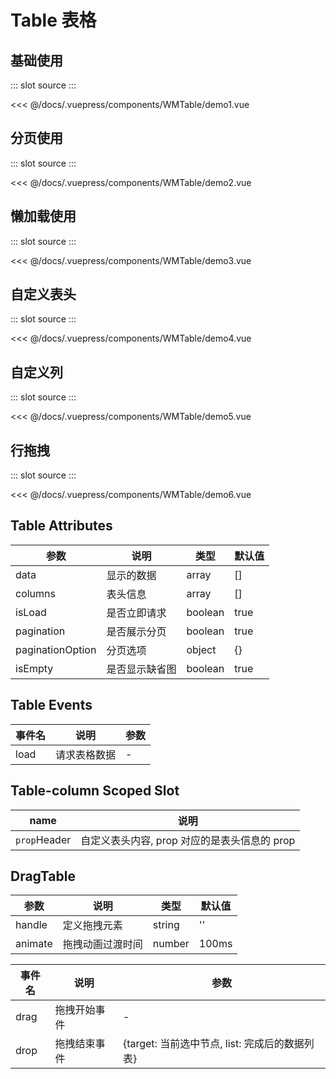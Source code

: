 # Table 表格

## 基础使用

<Demo-index>
::: slot source
<WMTable-demo1></WMTable-demo1>
:::

<<< @/docs/.vuepress/components/WMTable/demo1.vue

</Demo-index>

## 分页使用

<Demo-index>
::: slot source
<WMTable-demo2></WMTable-demo2>
:::

<<< @/docs/.vuepress/components/WMTable/demo2.vue

</Demo-index>

## 懒加载使用

<Demo-index>
::: slot source
<WMTable-demo3></WMTable-demo3>
:::

<<< @/docs/.vuepress/components/WMTable/demo3.vue

</Demo-index>

## 自定义表头

<Demo-index>
::: slot source
<WMTable-demo4></WMTable-demo4>
:::

<<< @/docs/.vuepress/components/WMTable/demo4.vue

</Demo-index>

## 自定义列

<Demo-index>
::: slot source
<WMTable-demo5></WMTable-demo5>
:::

<<< @/docs/.vuepress/components/WMTable/demo5.vue

</Demo-index>

## 行拖拽

<Demo-index>
::: slot source
<WMTable-demo6></WMTable-demo6>
:::

<<< @/docs/.vuepress/components/WMTable/demo6.vue

</Demo-index>

## Table Attributes

| 参数             | 说明           | 类型    | 默认值 |
| ---------------- | -------------- | ------- | ------ |
| data             | 显示的数据     | array   | []     |
| columns          | 表头信息       | array   | []     |
| isLoad           | 是否立即请求   | boolean | true   |
| pagination       | 是否展示分页   | boolean | true   |
| paginationOption | 分页选项       | object  | {}     |
| isEmpty          | 是否显示缺省图 | boolean | true   |

## Table Events

| 事件名 | 说明         | 参数 |
| ------ | ------------ | ---- |
| load   | 请求表格数据 | -    |

## Table-column Scoped Slot

| name         | 说明                                         |
| ------------ | -------------------------------------------- |
| `prop`Header | 自定义表头内容, prop 对应的是表头信息的 prop |

## DragTable 

| 参数    | 说明             | 类型   | 默认值 |
| ------- | ---------------- | ------ | ------ |
| handle  | 定义拖拽元素     | string | ''     |
| animate | 拖拽动画过渡时间 | number | 100ms  |

| 事件名 | 说明         | 参数                                       |
| ------ | ------------ | ------------------------------------------ |
| drag   | 拖拽开始事件 | -                                          |
| drop   | 拖拽结束事件 | {target: 当前选中节点, list: 完成后的数据列表} |
